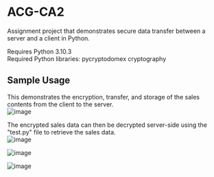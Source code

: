# ACG-CA2

Assignment project that demonstrates secure data transfer between a server and a client in Python.
<br>  

Requires Python 3.10.3  
Required Python libraries: pycryptodomex cryptography  

## Sample Usage  
This demonstrates the encryption, transfer, and storage of the sales contents from the client to the server.  
![image](https://github.com/b00tl04d/ACG-CA2/assets/108401257/112f909b-4600-4c45-b698-3c09d758ed2a)  

The encrypted sales data can then be decrypted server-side using the "test.py" file to retrieve the sales data.  
![image](https://github.com/b00tl04d/ACG-CA2/assets/108401257/ac6a39d9-3641-4e8f-b955-7732cb4442f3)  

![image](https://github.com/b00tl04d/ACG-CA2/assets/108401257/d49f5cad-ad99-40ba-877e-0dc4c9cf4092)  

![image](https://github.com/b00tl04d/ACG-CA2/assets/108401257/82cb4543-9575-4283-83ce-c67a9989db38)
